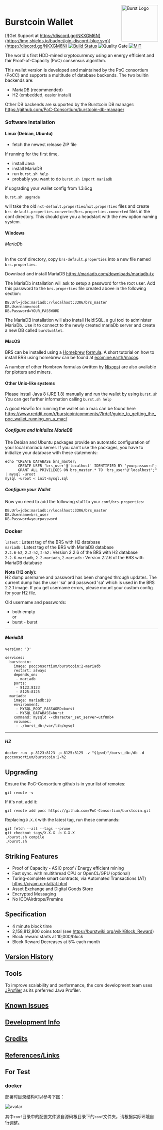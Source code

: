 <img align="right" width="120" height="120" title="Burst Logo" src="https://raw.githubusercontent.com/PoC-Consortium/Marketing_Resources/master/BURST_LOGO/PNG/icon_blue.png" />

# Burstcoin Wallet

[![Get Support at https://discord.gg/NKXGM6N](https://img.shields.io/badge/join-discord-blue.svg)](https://discord.gg/NKXGM6N)
[![Build Status](https://api.travis-ci.org/PoC-Consortium/burstcoin.svg?branch=master)](https://travis-ci.org/PoC-Consortium/burstcoin?branch=master) 
![Quality Gate](https://sonarqube.com/api/badges/gate?key=burstcoin:burstcoin)
[![MIT](https://img.shields.io/badge/license-GPLv3-blue.svg)](LICENSE.txt)

The world's first HDD-mined cryptocurrency using an energy efficient
and fair Proof-of-Capacity (PoC) consensus algorithm.

This wallet version is developed and maintained by the PoC consortium
(PoCC) and supports a multitude of database backends. The two builtin
backends are:
- MariaDB (recommended)
- H2 (embedded, easier install)

Other DB backends are supported by the Burstcoin DB manager:
<https://github.com/PoC-Consortium/burstcoin-db-manager>


### Software Installation

#### Linux (Debian, Ubuntu)

- fetch the newest release ZIP file

If running for the first time,

- install Java
- install MariaDB
- run ```burst.sh help```
- probably you want to do ```burst.sh import mariadb```


if upgrading your wallet config from 1.3.6cg

```
burst.sh upgrade
```
will take the old `nxt-default.properties`/`nxt.properties` files and
create `brs-default.properties.converted`/`brs.properties.converted`
files in the conf directory. This should give you a headstart with the
new option naming system.

#### Windows

###### MariaDb

In the conf directory, copy `brs-default.properties` into a new file named `brs.properties`.

Download and install MariaDB <https://mariadb.com/downloads/mariadb-tx>

The MariaDb installation will ask to setup a password for the root user. 
Add this password to the `brs.properties` file created above in the following section:
```
DB.Url=jdbc:mariadb://localhost:3306/brs_master
DB.Username=root
DB.Password=YOUR_PASSWORD
```

The MariaDB installation will also install HeidiSQL, a gui tool to administer MariaDb.
Use it to connect to the newly created mariaDb server and create a new DB called `burstwallet`. 

#### MacOS

BRS can be installed using a [Homebrew](https://brew.sh/) [formula](https://github.com/nixops/homebrew-burstcoind). A short tutorial on how to install BRS using homebrew can be found at [ecomine.earth/macos](https://ecomine.earth/macos/).

A number of other Hombrew formulas (written by [Nixops](https://github.com/nixops)) are also available for plotters and miners.

#### Other Unix-like systems

Please install Java 8 (JRE 1.8) manually and run the wallet by using `burst.sh`
You can get further information calling `burst.sh help`

A good HowTo for running the wallet on a mac can be found here
<https://www.reddit.com/r/burstcoin/comments/7lrdc1/guide_to_getting_the_poc_wallet_running_on_a_mac/>


##### Configure and Initialize MariaDB

The Debian and Ubuntu packages provide an automatic configuration of
your local mariadb server. If you can't use the packages, you have to
initialize your database with these statements:

```
echo "CREATE DATABASE brs_master; 
      CREATE USER 'brs_user'@'localhost' IDENTIFIED BY 'yourpassword';
      GRANT ALL PRIVILEGES ON brs_master.* TO 'brs_user'@'localhost';" | mysql -uroot
mysql -uroot < init-mysql.sql
```

##### Configure your Wallet

Now you need to add the following stuff to your `conf/brs.properties`:

```
DB.Url=jdbc:mariadb://localhost:3306/brs_master
DB.Username=brs_user
DB.Password=yourpassword
```

### Docker

`latest` : Latest tag of the BRS with H2 database  
`mariadb` : Latest tag of the BRS with MariaDB database  
`2.2.6-h2`, `2.2-h2`, `2-h2` : Version 2.2.6 of the BRS with H2 database  
`2.2.6-mariadb`, `2.2-mariadb`, `2-mariadb` : Version 2.2.6 of the BRS with MariaDB database  


**Note (H2 only):**  
H2 dump username and password has been changed through updates. The current dump has the user 'sa' and password 'sa' which is used in the BRS 2.2.1 image. If you get username errors, please mount your custom config for your H2 file.

Old username and passwords:

- both empty  
  or
- burst - burst

---
##### MariaDB

```
version: '3'

services:
  burstcoin:
    image: pocconsortium/burstcoin:2-mariadb
    restart: always
    depends_on:
     - mariadb
    ports:
     - 8123:8123
     - 8125:8125
  mariadb:
    image: mariadb:10
    environment:
     - MYSQL_ROOT_PASSWORD=burst
     - MYSQL_DATABASE=burst
    command: mysqld --character_set_server=utf8mb4
    volumes:
     - ./burst_db:/var/lib/mysql
```

---
##### H2

```
docker run -p 8123:8123 -p 8125:8125 -v "$(pwd)"/burst_db:/db -d pocconsortium/burstcoin:2-h2
```


## Upgrading

Ensure the PoC-Consortium github is in your list of remotes: 
```
git remote -v
```

If it's not, add it: 
```
git remote add pocc https://github.com/PoC-Consortium/burstcoin.git
```

Replacing `X.X.X` with the latest tag, run these commands:

```
git fetch --all --tags --prune
git checkout tags/X.X.X -b X.X.X 
./burst.sh compile
./burst.sh
```

## Striking Features

- Proof of Capacity - ASIC proof / Energy efficient mining
- Fast sync. with multithread CPU or OpenCL/GPU (optional)
- Turing-complete smart contracts, via Automated Transactions (AT) <https://ciyam.org/at/at.html>
- Asset Exchange and Digital Goods Store
- Encrypted Messaging
- No ICO/Airdrops/Premine

## Specification

- 4 minute block time
- 2,158,812,800 coins total (see <https://burstwiki.org/wiki/Block_Reward>)
- Block reward starts at 10,000/block
- Block Reward Decreases at 5% each month

## [Version History](doc/History.md)

## Tools

To improve scalability and performance, the core development team uses
<a href="https://www.ej-technologies.com/products/jprofiler/overview.html">JProfiler</a>
as its preferred Java Profiler.

## [Known Issues](doc/KnownIssues.md)
## [Development Info](doc/Refactoring.md)
## [Credits](doc/Credits.md)
## [References/Links](doc/References.md)

## For Test

### docker
部署时目录结构可以参考下图：

![avatar](https://raw.githubusercontent.com/colinandzxx/burstcoin-for-test/master/pic/docker-instance.png)

其中`conf`目录中的配置文件源自源码根目录下的`conf`文件夹，请根据实际环境自行调整。